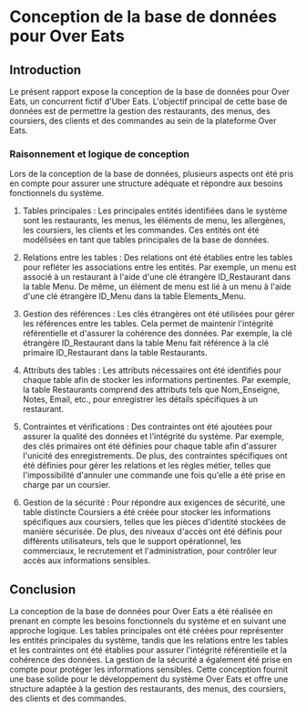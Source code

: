 
# Conception de la base de données pour Over Eats

## Introduction

Le présent rapport expose la conception de la base de données pour Over Eats, un concurrent fictif d'Uber Eats. L'objectif principal de cette base de données est de permettre la gestion des restaurants, des menus, des coursiers, des clients et des commandes au sein de la plateforme Over Eats.

### Raisonnement et logique de conception

Lors de la conception de la base de données, plusieurs aspects ont été pris en compte pour assurer une structure adéquate et répondre aux besoins fonctionnels du système.

1. Tables principales :
   Les principales entités identifiées dans le système sont les restaurants, les menus, les éléments de menu, les allergènes, les coursiers, les clients et les commandes. Ces entités ont été modélisées en tant que tables principales de la base de données.

2. Relations entre les tables :
   Des relations ont été établies entre les tables pour refléter les associations entre les entités. Par exemple, un menu est associé à un restaurant à l'aide d'une clé étrangère ID_Restaurant dans la table Menu. De même, un élément de menu est lié à un menu à l'aide d'une clé étrangère ID_Menu dans la table Elements_Menu.

3. Gestion des références :
   Les clés étrangères ont été utilisées pour gérer les références entre les tables. Cela permet de maintenir l'intégrité référentielle et d'assurer la cohérence des données. Par exemple, la clé étrangère ID_Restaurant dans la table Menu fait référence à la clé primaire ID_Restaurant dans la table Restaurants.

4. Attributs des tables :
   Les attributs nécessaires ont été identifiés pour chaque table afin de stocker les informations pertinentes. Par exemple, la table Restaurants comprend des attributs tels que Nom_Enseigne, Notes, Email, etc., pour enregistrer les détails spécifiques à un restaurant.

5. Contraintes et vérifications :
   Des contraintes ont été ajoutées pour assurer la qualité des données et l'intégrité du système. Par exemple, des clés primaires ont été définies pour chaque table afin d'assurer l'unicité des enregistrements. De plus, des contraintes spécifiques ont été définies pour gérer les relations et les règles métier, telles que l'impossibilité d'annuler une commande une fois qu'elle a été prise en charge par un coursier.

6. Gestion de la sécurité :
   Pour répondre aux exigences de sécurité, une table distincte Coursiers a été créée pour stocker les informations spécifiques aux coursiers, telles que les pièces d'identité stockées de manière sécurisée. De plus, des niveaux d'accès ont été définis pour différents utilisateurs, tels que le support opérationnel, les commerciaux, le recrutement et l'administration, pour contrôler leur accès aux informations sensibles.

## Conclusion

La conception de la base de données pour Over Eats a été réalisée en prenant en compte les besoins fonctionnels du système et en suivant une approche logique. Les tables principales ont été créées pour représenter les entités principales du système, tandis que les relations entre les tables et les contraintes ont été établies pour assurer l'intégrité référentielle et la cohérence des données. La gestion de la sécurité a également été prise en compte pour protéger les informations sensibles. Cette conception fournit une base solide pour le développement du système Over Eats et offre une structure adaptée à la gestion des restaurants, des menus, des coursiers, des clients et des commandes.
